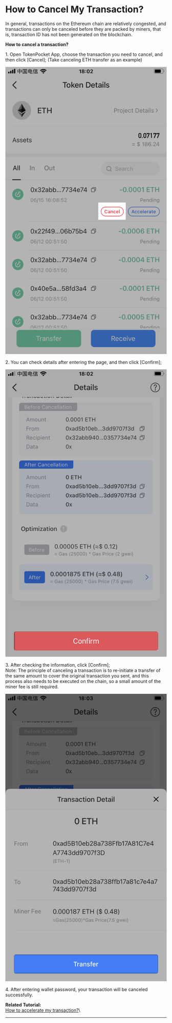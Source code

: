 # How to Cancel My Transaction?

In general, transactions on the Ethereum chain are relatively congested, and transactions can only be canceled before they are packed by miners, that is, transaction ID has not been generated on the blockchain.

**How to cancel a transaction?**

1\. Open TokenPocket App, choose the transaction you need to cancel, and then click \[Cancel]; (Take canceling ETH transfer as an example)

![](../.gitbook/assets/qu-xiao-1.png)

2\. You can check details after entering the page, and then click \[Confirm];

![](../.gitbook/assets/qu-xiao-2.png)

3\. After checking the information, click \[Confirm];\
Note: The principle of canceling a transaction is to re-initiate a transfer of the same amount to cover the original transaction you sent, and this process also needs to be executed on the chain, so a small amount of the miner fee is still required.

![](../.gitbook/assets/qu-xiao-3.png)

4\. After entering wallet password, your transaction will be canceled successfully.

**Related Tutorial:**\
[How to accelerate my transaction?](https://tphelp.gitbook.io/en/transfer-tutorial/how-to-accelerate-my-transaction)\


****
